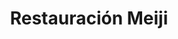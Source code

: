﻿---
title: "Restauración Meiji"
permalink: periodes_881.html
layout: periode
dataInici: 1868-01-03
sidebar: periodes
pares:
  - id: 880
    title: "Era Meiji"
    dataInici: "(1868-10-23)"
    dataFi: "(1912-07-30)"

fills:
jocsPrincipals:
  - title: "Nippon"
    bggId: 154809
    dataInici: 
    dataFi: 

jocsEscenaris:
jocsEpoca:
jocsEpocaEscenaris:
---
